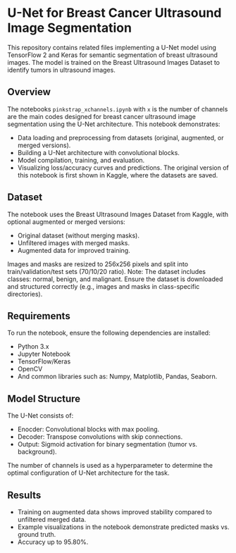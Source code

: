 # U-Net for Breast Cancer Ultrasound Image Segmentation
This repository contains related files implementing a U-Net model using TensorFlow 2 and Keras for semantic segmentation of breast ultrasound images. The model is trained on the Breast Ultrasound Images Dataset to identify tumors in ultrasound images.

## Overview
The notebooks `pinkstrap_xchannels.ipynb` with `x` is the number of channels are the main codes designed for breast cancer ultrasound image segmentation using the U-Net architecture. This notebook demonstrates:
- Data loading and preprocessing from datasets (original, augmented, or merged versions).
- Building a U-Net architecture with convolutional blocks.
- Model compilation, training, and evaluation.
- Visualizing loss/accuracy curves and predictions.
The original version of this notebook is first shown in Kaggle, where the datasets are saved.

## Dataset
The notebook uses the Breast Ultrasound Images Dataset from Kaggle, with optional augmented or merged versions:

- Original dataset (without merging masks).
- Unfiltered images with merged masks.
- Augmented data for improved training.

Images and masks are resized to 256x256 pixels and split into train/validation/test sets (70/10/20 ratio).
Note: The dataset includes classes: normal, benign, and malignant. Ensure the dataset is downloaded and structured correctly (e.g., images and masks in class-specific directories).

## Requirements
To run the notebook, ensure the following dependencies are installed:
- Python 3.x
- Jupyter Notebook
- TensorFlow/Keras
- OpenCV
- And common libraries such as: Numpy, Matplotlib, Pandas, Seaborn.

## Model Structure
The U-Net consists of:
- Enocder: Convolutional blocks with max pooling.
- Decoder: Transpose convolutions with skip connections.
- Output: Sigmoid activation for binary segmentation (tumor vs. background).
  
The number of channels is used as a hyperparameter to determine the optimal configuration of U-Net architecture for the task. 

## Results
- Training on augmented data shows improved stability compared to unfiltered merged data.
- Example visualizations in the notebook demonstrate predicted masks vs. ground truth.
- Accuracy up to 95.80%.
